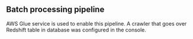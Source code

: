 ## Batch processing pipeline

AWS Glue service is used to enable this pipeline.
A crawler that goes over Redshift table in database was configured in the console.



